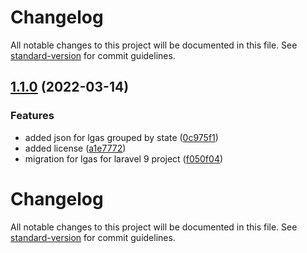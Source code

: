 # Changelog

All notable changes to this project will be documented in this file. See [standard-version](https://github.com/conventional-changelog/standard-version) for commit guidelines.

## [1.1.0](https://github.com/xosasx/nigerian-local-government-areas/v1.0.0...v1.1.0) (2022-03-14)


### Features

* added json for lgas grouped by state ([0c975f1](https://github.com/xosasx/nigerian-local-government-areas/commits/0c975f1e1a71f4cb900ffc578f47a1d0e40c3d58))
* added license ([a1e7772](https://github.com/xosasx/nigerian-local-government-areas/commits/a1e77725a229129fdb2b5bc6fb02275d55727b12))
* migration for lgas for laravel 9 project ([f050f04](https://github.com/xosasx/nigerian-local-government-areas/commits/f050f04734f076fabab111ab682bd3968851bde5))

# Changelog

All notable changes to this project will be documented in this file. See [standard-version](https://github.com/conventional-changelog/standard-version) for commit guidelines.
